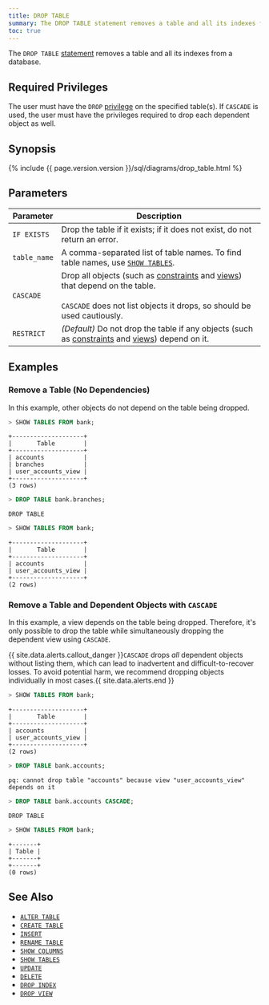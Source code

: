 ```yaml
---
title: DROP TABLE
summary: The DROP TABLE statement removes a table and all its indexes from a database.
toc: true
---
```


The `DROP TABLE` [statement](sql-statements.html) removes a table and all its indexes from a database. 


## Required Privileges

The user must have the `DROP` [privilege](privileges.html) on the specified table(s). If `CASCADE` is used, the user must have the privileges required to drop each dependent object as well. 

## Synopsis

{%  include {{  page.version.version  }}/sql/diagrams/drop_table.html %}

## Parameters

Parameter | Description
----------|------------
`IF EXISTS`   | Drop the table if it exists; if it does not exist, do not return an error.
`table_name`  | A comma-separated list of table names. To find table names, use [`SHOW TABLES`](show-tables.html).
`CASCADE` | Drop all objects (such as [constraints](constraints.html) and [views](views.html)) that depend on the table.<br><br>`CASCADE` does not list objects it drops, so should be used cautiously.
`RESTRICT`    | _(Default)_ Do not drop the table if any objects (such as [constraints](constraints.html) and [views](views.html)) depend on it.

## Examples

### Remove a Table (No Dependencies)

In this example, other objects do not depend on the table being dropped.

~~~ sql
> SHOW TABLES FROM bank;
~~~

~~~
+--------------------+
|       Table        |
+--------------------+
| accounts           |
| branches           |
| user_accounts_view |
+--------------------+
(3 rows)
~~~

~~~ sql
> DROP TABLE bank.branches;
~~~

~~~ 
DROP TABLE
~~~

~~~ sql
> SHOW TABLES FROM bank;
~~~

~~~
+--------------------+
|       Table        |
+--------------------+
| accounts           |
| user_accounts_view |
+--------------------+
(2 rows)
~~~

### Remove a Table and Dependent Objects with `CASCADE`

In this example, a view depends on the table being dropped. Therefore, it's only possible to drop the table while simultaneously dropping the dependent view using `CASCADE`.

{{ site.data.alerts.callout_danger }}<code>CASCADE</code> drops <em>all</em> dependent objects without listing them, which can lead to inadvertent and difficult-to-recover losses. To avoid potential harm, we recommend dropping objects individually in most cases.{{ site.data.alerts.end }}

~~~ sql
> SHOW TABLES FROM bank;
~~~

~~~
+--------------------+
|       Table        |
+--------------------+
| accounts           |
| user_accounts_view |
+--------------------+
(2 rows)
~~~

~~~ sql
> DROP TABLE bank.accounts;
~~~

~~~
pq: cannot drop table "accounts" because view "user_accounts_view" depends on it
~~~

~~~sql
> DROP TABLE bank.accounts CASCADE;
~~~

~~~
DROP TABLE
~~~

~~~ sql
> SHOW TABLES FROM bank;
~~~

~~~
+-------+
| Table |
+-------+
+-------+
(0 rows)
~~~

## See Also

- [`ALTER TABLE`](alter-table.html)
- [`CREATE TABLE`](create-table.html)
- [`INSERT`](insert.html)
- [`RENAME TABLE`](rename-table.html)
- [`SHOW COLUMNS`](show-columns.html)
- [`SHOW TABLES`](show-tables.html)
- [`UPDATE`](update.html)
- [`DELETE`](delete.html)
- [`DROP INDEX`](drop-index.html)
- [`DROP VIEW`](drop-view.html)
